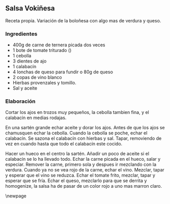 ## Salsa Vokiñesa

Receta propia. Variación de la boloñesa con algo mas de verdura y queso.

### Ingredientes

- 400g de carne de ternera picada dos veces
- 1 bote de tomate triturado ()
- 1 cebolla
- 3 dientes de ajo
- 1 calabacín
- 4 lonchas de queso para fundir o 80g de queso
- 2 copas de vino blanco
- Hierbas provenzales y tomillo.
- Sal y aceite

### Elaboración

Cortar los ajos en trozos muy pequeños,
la cebolla tambien fina,
y el calabacín en medias rodajas.

En una sartén grande echar aceite y dorar los ajos.
Antes de que los ajos se chamusquen echar la cebolla.
Cuando la cebolla se poche, echar el calabacín.
Se sazona el calabacín con hierbas y sal.
Tapar, removiendo de vez en cuando hasta que todo el calabacín este cocido.

Hacer un hueco en el centro la sartén.
Añadir un poco de aceite si el calabacín se lo ha llevado todo.
Echar la carne picada en el hueco, salar y especiar.
Remover la carne, primero sola y despues ir mezclando con la verdura.
Cuando ya no se vea rojo de la carne, echar el vino.
Mezclar, tapar y esperar que el vino se reduzca.
Echar el tomate frito, mezclar, tapar y esperar que se fría.
Echar el queso, mezclarlo para que se derrita y homogenize,
la salsa ha de pasar de un color rojo a uno mas marron claro.



\newpage
